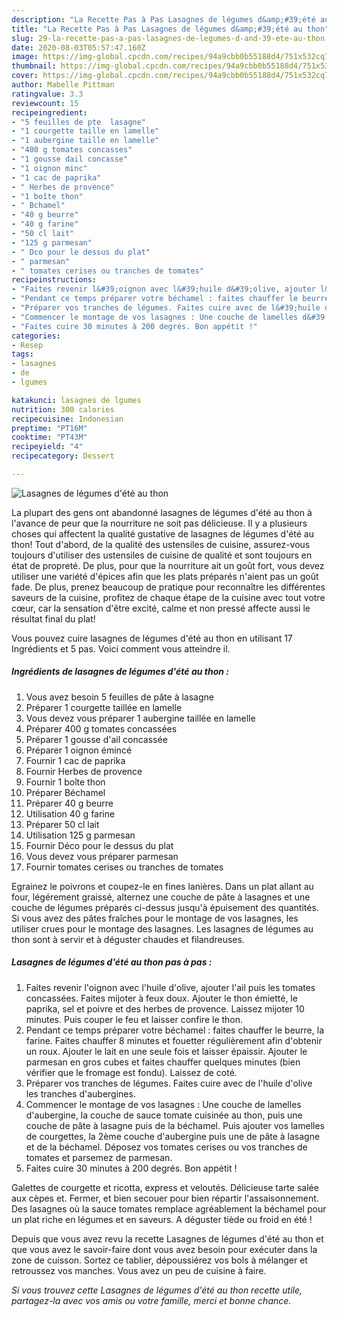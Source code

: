 ```yaml
---
description: "La Recette Pas à Pas Lasagnes de légumes d&amp;#39;été au thon"
title: "La Recette Pas à Pas Lasagnes de légumes d&amp;#39;été au thon"
slug: 29-la-recette-pas-a-pas-lasagnes-de-legumes-d-and-39-ete-au-thon
date: 2020-08-03T05:57:47.160Z
image: https://img-global.cpcdn.com/recipes/94a9cbb0b55188d4/751x532cq70/lasagnes-de-legumes-dete-au-thon-photo-principale-de-la-recette.jpg
thumbnail: https://img-global.cpcdn.com/recipes/94a9cbb0b55188d4/751x532cq70/lasagnes-de-legumes-dete-au-thon-photo-principale-de-la-recette.jpg
cover: https://img-global.cpcdn.com/recipes/94a9cbb0b55188d4/751x532cq70/lasagnes-de-legumes-dete-au-thon-photo-principale-de-la-recette.jpg
author: Mabelle Pittman
ratingvalue: 3.3
reviewcount: 15
recipeingredient:
- "5 feuilles de pte  lasagne"
- "1 courgette taille en lamelle"
- "1 aubergine taille en lamelle"
- "400 g tomates concasses"
- "1 gousse dail concasse"
- "1 oignon minc"
- "1 cac de paprika"
- " Herbes de provence"
- "1 boîte thon"
- " Bchamel"
- "40 g beurre"
- "40 g farine"
- "50 cl lait"
- "125 g parmesan"
- " Dco pour le dessus du plat"
- " parmesan"
- " tomates cerises ou tranches de tomates"
recipeinstructions:
- "Faites revenir l&#39;oignon avec l&#39;huile d&#39;olive, ajouter l&#39;ail puis les tomates concassées. Faites mijoter à feux doux. Ajouter le thon émietté, le paprika, sel et poivre et des herbes de provence. Laissez mijoter 10 minutes. Puis couper le feu et laisser confire le thon."
- "Pendant ce temps préparer votre béchamel : faites chauffer le beurre, la farine. Faites chauffer 8 minutes et fouetter régulièrement afin d&#39;obtenir un roux. Ajouter le lait en une seule fois et laisser épaissir. Ajouter le parmesan en gros cubes et faites chauffer quelques minutes (bien vérifier que le fromage est fondu). Laissez de coté."
- "Préparer vos tranches de légumes. Faites cuire avec de l&#39;huile d&#39;olive les tranches d&#39;aubergines."
- "Commencer le montage de vos lasagnes : Une couche de lamelles d&#39;aubergine, la couche de sauce tomate cuisinée au thon, puis une couche de pâte à lasagne puis de la béchamel. Puis ajouter vos lamelles de courgettes, la 2ème couche d&#39;aubergine puis une de pâte à lasagne et de la béchamel. Déposez vos tomates cerises ou vos tranches de tomates et parsemez de parmesan."
- "Faites cuire 30 minutes à 200 degrés. Bon appétit !"
categories:
- Resep
tags:
- lasagnes
- de
- lgumes

katakunci: lasagnes de lgumes 
nutrition: 300 calories
recipecuisine: Indonesian
preptime: "PT16M"
cooktime: "PT43M"
recipeyield: "4"
recipecategory: Dessert

---
```



![Lasagnes de légumes d&#39;été au thon](https://img-global.cpcdn.com/recipes/94a9cbb0b55188d4/751x532cq70/lasagnes-de-legumes-dete-au-thon-photo-principale-de-la-recette.jpg)

La plupart des gens ont abandonné lasagnes de légumes d&#39;été au thon à l'avance de peur que la nourriture ne soit pas délicieuse. Il y a plusieurs choses qui affectent la qualité gustative de lasagnes de légumes d&#39;été au thon! Tout d'abord, de la qualité des ustensiles de cuisine, assurez-vous toujours d'utiliser des ustensiles de cuisine de qualité et sont toujours en état de propreté. De plus, pour que la nourriture ait un goût fort, vous devez utiliser une variété d'épices afin que les plats préparés n'aient pas un goût fade. De plus, prenez beaucoup de pratique pour reconnaître les différentes saveurs de la cuisine, profitez de chaque étape de la cuisine avec tout votre cœur, car la sensation d'être excité, calme et non pressé affecte aussi le résultat final du plat!

<!--inarticleads1-->

Vous pouvez cuire lasagnes de légumes d&#39;été au thon en utilisant 17 Ingrédients et 5 pas. Voici comment vous atteindre il.

##### Ingrédients de lasagnes de légumes d&#39;été au thon :

1. Vous avez besoin 5 feuilles de pâte à lasagne
1. Préparer 1 courgette taillée en lamelle
1. Vous devez vous préparer 1 aubergine taillée en lamelle
1. Préparer 400 g tomates concassées
1. Préparer 1 gousse d&#39;ail concassée
1. Préparer 1 oignon émincé
1. Fournir 1 cac de paprika
1. Fournir  Herbes de provence
1. Fournir 1 boîte thon
1. Préparer  Béchamel
1. Préparer 40 g beurre
1. Utilisation 40 g farine
1. Préparer 50 cl lait
1. Utilisation 125 g parmesan
1. Fournir  Déco pour le dessus du plat
1. Vous devez vous préparer  parmesan
1. Fournir  tomates cerises ou tranches de tomates


Egrainez le poivrons et coupez-le en fines lanières. Dans un plat allant au four, légérement graissé, alternez une couche de pâte à lasagnes et une couche de légumes préparés ci-dessus jusqu&#39;à épuisement des quantités. Si vous avez des pâtes fraîches pour le montage de vos lasagnes, les utiliser crues pour le montage des lasagnes. Les lasagnes de légumes au thon sont à servir et à déguster chaudes et filandreuses. 

<!--inarticleads2-->

##### Lasagnes de légumes d&#39;été au thon pas à pas :

1. Faites revenir l&#39;oignon avec l&#39;huile d&#39;olive, ajouter l&#39;ail puis les tomates concassées. Faites mijoter à feux doux. Ajouter le thon émietté, le paprika, sel et poivre et des herbes de provence. Laissez mijoter 10 minutes. Puis couper le feu et laisser confire le thon.
1. Pendant ce temps préparer votre béchamel : faites chauffer le beurre, la farine. Faites chauffer 8 minutes et fouetter régulièrement afin d&#39;obtenir un roux. Ajouter le lait en une seule fois et laisser épaissir. Ajouter le parmesan en gros cubes et faites chauffer quelques minutes (bien vérifier que le fromage est fondu). Laissez de coté.
1. Préparer vos tranches de légumes. Faites cuire avec de l&#39;huile d&#39;olive les tranches d&#39;aubergines.
1. Commencer le montage de vos lasagnes : Une couche de lamelles d&#39;aubergine, la couche de sauce tomate cuisinée au thon, puis une couche de pâte à lasagne puis de la béchamel. Puis ajouter vos lamelles de courgettes, la 2ème couche d&#39;aubergine puis une de pâte à lasagne et de la béchamel. Déposez vos tomates cerises ou vos tranches de tomates et parsemez de parmesan.
1. Faites cuire 30 minutes à 200 degrés. Bon appétit !


Galettes de courgette et ricotta, express et veloutés. Délicieuse tarte salée aux cèpes et. Fermer, et bien secouer pour bien répartir l&#39;assaisonnement. Des lasagnes où la sauce tomates remplace agréablement la béchamel pour un plat riche en légumes et en saveurs. A déguster tiède ou froid en été ! 

<!--inarticleads1-->

<p>
Depuis que vous avez revu la recette Lasagnes de légumes d&#39;été au thon et que vous avez le savoir-faire dont vous avez besoin pour exécuter dans la zone de cuisson. Sortez ce tablier, dépoussiérez vos bols à mélanger et retroussez vos manches. Vous avez un peu de cuisine à faire.
</p>

<p>
<i>Si vous trouvez cette Lasagnes de légumes d&#39;été au thon recette utile, partagez-la avec vos amis ou votre famille, merci et bonne chance.</i>
</p>
